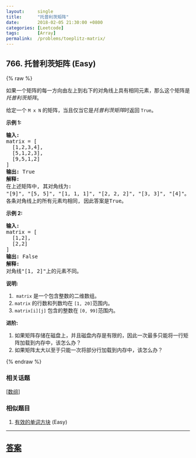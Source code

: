 ```yaml
---
layout:     single
title:      "托普利茨矩阵"
date:       2018-02-05 21:30:00 +0800
categories: [Leetcode]
tags:       [Array]
permalink:  /problems/toeplitz-matrix/
---
```


## 766. 托普利茨矩阵 (Easy)

{% raw %}

<p>如果一个矩阵的每一方向由左上到右下的对角线上具有相同元素，那么这个矩阵是<em>托普利茨矩阵</em>。</p>

<p>给定一个&nbsp;<code>M x N</code>&nbsp;的矩阵，当且仅当它是<em>托普利茨矩阵</em>时返回&nbsp;<code>True</code>。</p>

<p><strong>示例&nbsp;1:</strong></p>

<pre><strong>输入:</strong> 
matrix = [
&nbsp; [1,2,3,4],
&nbsp; [5,1,2,3],
&nbsp; [9,5,1,2]
]
<strong>输出:</strong> True
<strong>解释:</strong>
在上述矩阵中, 其对角线为:
&quot;[9]&quot;, &quot;[5, 5]&quot;, &quot;[1, 1, 1]&quot;, &quot;[2, 2, 2]&quot;, &quot;[3, 3]&quot;, &quot;[4]&quot;。
各条对角线上的所有元素均相同, 因此答案是True。
</pre>

<p><strong>示例 2:</strong></p>

<pre><strong>输入:</strong>
matrix = [
&nbsp; [1,2],
&nbsp; [2,2]
]
<strong>输出:</strong> False
<strong>解释: 
</strong>对角线&quot;[1, 2]&quot;上的元素不同。
</pre>

<p><strong>说明:</strong></p>

<ol>
	<li>&nbsp;<code>matrix</code>&nbsp;是一个包含整数的二维数组。</li>
	<li><code>matrix</code>&nbsp;的行数和列数均在&nbsp;<code>[1, 20]</code>范围内。</li>
	<li><code>matrix[i][j]</code>&nbsp;包含的整数在&nbsp;<code>[0, 99]</code>范围内。</li>
</ol>

<p><strong>进阶:</strong></p>

<ol>
	<li>如果矩阵存储在磁盘上，并且磁盘内存是有限的，因此一次最多只能将一行矩阵加载到内存中，该怎么办？</li>
	<li>如果矩阵太大以至于只能一次将部分行加载到内存中，该怎么办？</li>
</ol>

{% endraw %}

### 相关话题
  [[数组](https://github.com/openset/leetcode/tree/master/tag/array/README.md)]

### 相似题目
  1. [有效的单词方块](/problems/valid-word-square) (Easy)

---

## [答案](https://github.com/openset/leetcode/tree/master/problems/toeplitz-matrix)
